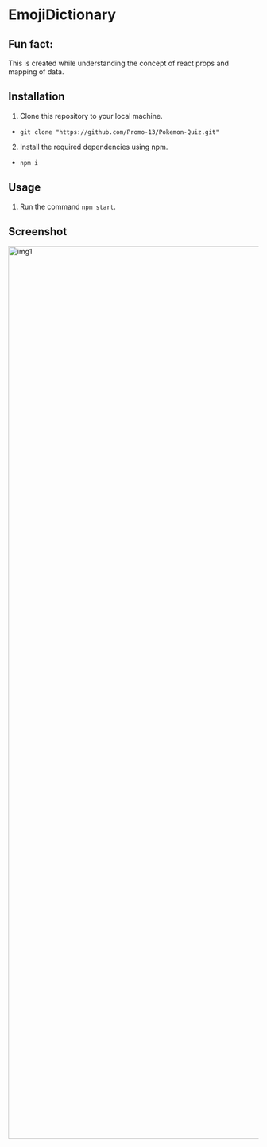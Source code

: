 # EmojiDictionary
## Fun fact:
This is created while understanding the concept of react props and mapping of data.

## Installation
1. Clone this repository to your local machine.
- `git clone "https://github.com/Promo-13/Pokemon-Quiz.git"`

2. Install the required dependencies using npm.
- `npm i`

## Usage

1. Run the command `npm start`.


## Screenshot

<img width="1792" alt="img1" src="https://github.com/user-attachments/assets/25ae9ffd-568f-49be-bb9e-223089b650aa">

